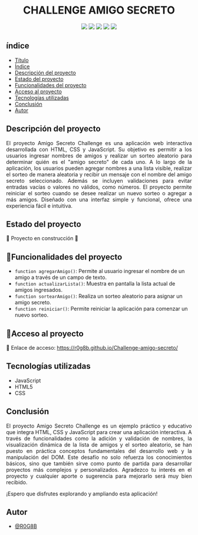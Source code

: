 <h1 id="titulo" align="center">CHALLENGE AMIGO SECRETO</h1>



<p align="center">
  <img src="https://img.shields.io/badge/License-MIT-yellow.svg?style=flat-square">
  <img src="https://img.shields.io/badge/License-GPLv3-blue.svg?style=flat-square">
  <img src="https://img.shields.io/github/stars/R0G8B?style=social">
  <img src="https://img.shields.io/badge/Made%20with-HTML%2C%20CSS%2C%20JS-orange.svg?style=flat-square">
  <img src="https://img.shields.io/badge/STATUS-EN%20DESAROLLO-green">
</p>

## índice
* [Título](#titulo)
* [Índice](#índice)
* [Descripción del proyecto](#descripcion-del-proyecto)
* [Estado del proyecto](#estado-del-proyecto)
* [Funcionalidades del proyecto](#funcionalidades-del-proyecto)
* [Acceso al proyecto](#acceso-al-proyecto)
* [Tecnologías utilizadas](#tecnologias-utilizadas)
* [Conclusión](#conclusion)
* [Autor](#autor)


## Descripción del proyecto
<p align= "justify">El proyecto Amigo Secreto Challenge es una aplicación web interactiva desarrollada con HTML, CSS y JavaScript. 
Su objetivo es permitir a los usuarios ingresar nombres de amigos y realizar un sorteo aleatorio para determinar quién es el "amigo secreto" de cada uno.
A lo largo de la aplicación, los usuarios pueden agregar nombres a una lista visible, realizar el sorteo de manera aleatoria y recibir un mensaje con el nombre del amigo secreto seleccionado.
Además se incluyen validaciones para evitar entradas vacías o valores no válidos, como números.
El proyecto permite reiniciar el sorteo cuando se desee realizar un nuevo sorteo o agregar a más amigos.
Diseñado con una interfaz simple y funcional, ofrece una experiencia fácil e intuitiva.</p>


## Estado del proyecto
:construction: Proyecto en construcción :construction:


## :hammer:Funcionalidades del proyecto
- `function agregarAmigo()`: Permite al usuario ingresar el nombre de un amigo a través de un campo de texto.
- `function actualizarLista()`: Muestra en pantalla la lista actual de amigos ingresados.
- `function sortearAmigo()`: Realiza un sorteo aleatorio para asignar un amigo secreto.
- `function reiniciar()`: Permite reiniciar la aplicación para comenzar un nuevo sorteo.


## 📁Acceso al proyecto
🔗 Enlace de acceso: https://r0g8b.github.io/Challenge-amigo-secreto/


## Tecnologías utilizadas
- JavaScript
- HTML5
- CSS


## Conclusión
<p align="justify">El proyecto Amigo Secreto Challenge es un ejemplo práctico y educativo que integra HTML, CSS y JavaScript para crear una aplicación interactiva.
A través de funcionalidades como la adición y validación de nombres, la visualización dinámica de la lista de amigos y el sorteo aleatorio, se han puesto en práctica conceptos fundamentales del desarrollo web y la manipulación del DOM.
Este desafío no solo refuerza los conocimientos básicos, sino que también sirve como punto de partida para desarrollar proyectos más complejos y personalizados. 
Agradezco tu interés en el proyecto y cualquier aporte o sugerencia para mejorarlo será muy bien recibido.

¡Espero que disfrutes explorando y ampliando esta aplicación!</p>


## Autor
- [@R0G8B](https://github.com/R0G8B)
